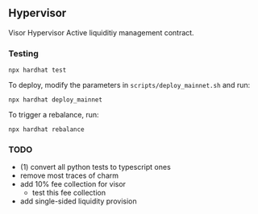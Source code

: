 ## Hypervisor

Visor Hypervisor Active liquiditiy management contract.

### Testing

`npx hardhat test`

To deploy, modify the parameters in `scripts/deploy_mainnet.sh` and run:

`npx hardhat deploy_mainnet`

To trigger a rebalance, run:

`npx hardhat rebalance`

### TODO

- (1) convert all python tests to typescript ones
- remove most traces of charm
- add 10% fee collection for visor
    + test this fee collection
- add single-sided liquidity provision
